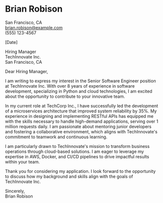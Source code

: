 # Brian Robison  
San Francisco, CA  
brian.robison@example.com  
(555) 123-4567  

[Date]  

Hiring Manager  
TechInnovate Inc.  
San Francisco, CA  

Dear Hiring Manager,

I am writing to express my interest in the Senior Software Engineer position at TechInnovate Inc. With over 8 years of experience in software development, specializing in Python and cloud technologies, I am excited about the opportunity to contribute to your innovative team.

In my current role at TechCorp Inc., I have successfully led the development of a microservices architecture that improved system reliability by 35%. My experience in designing and implementing RESTful APIs has equipped me with the skills necessary to handle high-demand applications, serving over 1 million requests daily. I am passionate about mentoring junior developers and fostering a collaborative environment, which aligns with TechInnovate's commitment to teamwork and continuous learning.

I am particularly drawn to TechInnovate's mission to transform business operations through cloud-based solutions. I am eager to leverage my expertise in AWS, Docker, and CI/CD pipelines to drive impactful results within your team.

Thank you for considering my application. I look forward to the opportunity to discuss how my background and skills align with the goals of TechInnovate Inc.

Sincerely,  
Brian Robison